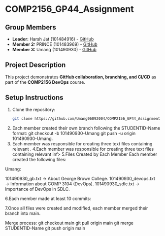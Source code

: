 # COMP2156_GP44_Assignment



## Group Members
- **Leader:** Harsh Jat (101484916) - [GitHub](https://github.com/harshjat05)
- **Member 2:** PRINCE (101483969) - [GitHub](https://github.com/princegahlawat)
- **Member 3:** Umang (101490930) - [GitHub](https://github.com/Umang06092004)

## Project Description
This project demonstrates **GitHub collaboration, branching, and CI/CD** as part of the **COMP2156 DevOps** course.

## Setup Instructions
1. Clone the repository:
   ```bash
   git clone https://github.com/Umang06092004/COMP2156_GP44_Assignment.git
2. Each member created their own branch following the STUDENTID-Name format:
git checkout -b 101490930-Umang
git push -u origin 101490930-Umang.
3. Each member was responsible for creating three text files containing relevant .
4.Each member was responsible for creating three text files containing relevant inf>
5.Files Created by Each Member
Each member created the following files:

Umang:

101490930_gb.txt → About George Brown College.
101490930_devops.txt → Information about COMP 3104 (DevOps).
101490930_sdlc.txt → Importance of DevOps in SDLC.

6.Each member made at least 10 commits:

7.Once all files were created and modified, each member merged their branch into main.

Merge process:
git checkout main
git pull origin main
git merge STUDENTID-Name
git push origin main
